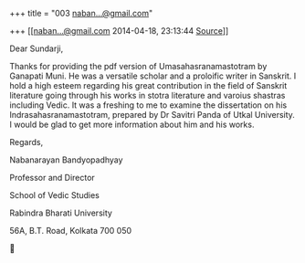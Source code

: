 +++
title = "003 naban...@gmail.com"

+++
[[naban...@gmail.com	2014-04-18, 23:13:44 [Source](https://groups.google.com/g/samskrita/c/GJRL7prDHG8)]]



Dear Sundarji,

Thanks for providing the pdf version of Umasahasranamastotram by Ganapati Muni. He was a versatile scholar and a proloific writer in Sanskrit. I hold a high esteem regarding his great contribution in the field of Sanskrit literature going through his works in stotra literature and varoius shastras including Vedic. It was a freshing to me to examine the dissertation on his Indrasahasranamastotram, prepared by Dr Savitri Panda of Utkal University. I would be glad to get more information about him and his works.

Regards,

Nabanarayan Bandyopadhyay

Professor and Director

School of Vedic Studies

Rabindra Bharati University

56A, B.T. Road, Kolkata 700 050



